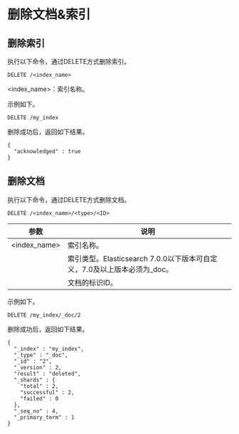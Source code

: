 # 删除文档&索引
删除索引
----

执行以下命令，通过DELETE方式删除索引。

```text-plain
DELETE /<index_name>
```

<index\_name>：索引名称。

示例如下。

```text-plain
DELETE /my_index
```

删除成功后，返回如下结果。

```text-plain
{
  "acknowledged" : true
}
```

删除文档
----

执行以下命令，通过DELETE方式删除文档。

```text-plain
DELETE /<index_name>/<type>/<ID>
```

| 参数  | 说明  |
| --- | --- |
| <index\_name> | 索引名称。 |
| <type> | 索引类型。Elasticsearch 7.0.0以下版本可自定义，7.0及以上版本必须为\_doc。 |
| <ID> | 文档的标识ID。 |

示例如下。

```text-plain
DELETE /my_index/_doc/2
```

删除成功后，返回如下结果。

```text-plain
{
  "_index" : "my_index",
  "_type" : "_doc",
  "_id" : "2",
  "_version" : 2,
  "result" : "deleted",
  "_shards" : {
    "total" : 2,
    "successful" : 2,
    "failed" : 0
  },
  "_seq_no" : 4,
  "_primary_term" : 1
}
```